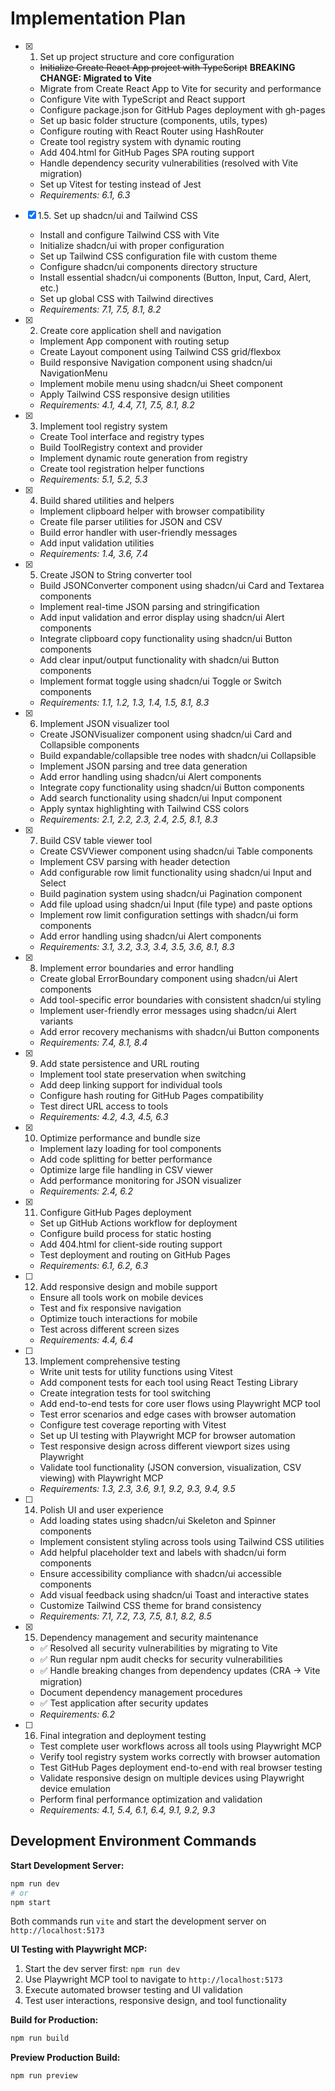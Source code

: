 # Implementation Plan

- [x] 1. Set up project structure and core configuration
  - ~~Initialize Create React App project with TypeScript~~ **BREAKING CHANGE: Migrated to Vite**
  - Migrate from Create React App to Vite for security and performance
  - Configure Vite with TypeScript and React support
  - Configure package.json for GitHub Pages deployment with gh-pages
  - Set up basic folder structure (components, utils, types)
  - Configure routing with React Router using HashRouter
  - Create tool registry system with dynamic routing
  - Add 404.html for GitHub Pages SPA routing support
  - Handle dependency security vulnerabilities (resolved with Vite migration)
  - Set up Vitest for testing instead of Jest
  - _Requirements: 6.1, 6.3_

- [x] 1.5. Set up shadcn/ui and Tailwind CSS
  - Install and configure Tailwind CSS with Vite
  - Initialize shadcn/ui with proper configuration
  - Set up Tailwind CSS configuration file with custom theme
  - Configure shadcn/ui components directory structure
  - Install essential shadcn/ui components (Button, Input, Card, Alert, etc.)
  - Set up global CSS with Tailwind directives
  - _Requirements: 7.1, 7.5, 8.1, 8.2_

- [x] 2. Create core application shell and navigation
  - Implement App component with routing setup
  - Create Layout component using Tailwind CSS grid/flexbox
  - Build responsive Navigation component using shadcn/ui NavigationMenu
  - Implement mobile menu using shadcn/ui Sheet component
  - Apply Tailwind CSS responsive design utilities
  - _Requirements: 4.1, 4.4, 7.1, 7.5, 8.1, 8.2_

- [x] 3. Implement tool registry system
  - Create Tool interface and registry types
  - Build ToolRegistry context and provider
  - Implement dynamic route generation from registry
  - Create tool registration helper functions
  - _Requirements: 5.1, 5.2, 5.3_

- [x] 4. Build shared utilities and helpers
  - Implement clipboard helper with browser compatibility
  - Create file parser utilities for JSON and CSV
  - Build error handler with user-friendly messages
  - Add input validation utilities
  - _Requirements: 1.4, 3.6, 7.4_

- [x] 5. Create JSON to String converter tool
  - Build JSONConverter component using shadcn/ui Card and Textarea components
  - Implement real-time JSON parsing and stringification
  - Add input validation and error display using shadcn/ui Alert components
  - Integrate clipboard copy functionality using shadcn/ui Button components
  - Add clear input/output functionality with shadcn/ui Button components
  - Implement format toggle using shadcn/ui Toggle or Switch components
  - _Requirements: 1.1, 1.2, 1.3, 1.4, 1.5, 8.1, 8.3_

- [x] 6. Implement JSON visualizer tool
  - Create JSONVisualizer component using shadcn/ui Card and Collapsible components
  - Build expandable/collapsible tree nodes with shadcn/ui Collapsible
  - Implement JSON parsing and tree data generation
  - Add error handling using shadcn/ui Alert components
  - Integrate copy functionality using shadcn/ui Button components
  - Add search functionality using shadcn/ui Input component
  - Apply syntax highlighting with Tailwind CSS colors
  - _Requirements: 2.1, 2.2, 2.3, 2.4, 2.5, 8.1, 8.3_

- [x] 7. Build CSV table viewer tool
  - Create CSVViewer component using shadcn/ui Table components
  - Implement CSV parsing with header detection
  - Add configurable row limit functionality using shadcn/ui Input and Select
  - Build pagination system using shadcn/ui Pagination component
  - Add file upload using shadcn/ui Input (file type) and paste options
  - Implement row limit configuration settings with shadcn/ui form components
  - Add error handling using shadcn/ui Alert components
  - _Requirements: 3.1, 3.2, 3.3, 3.4, 3.5, 3.6, 8.1, 8.3_

- [x] 8. Implement error boundaries and error handling
  - Create global ErrorBoundary component using shadcn/ui Alert components
  - Add tool-specific error boundaries with consistent shadcn/ui styling
  - Implement user-friendly error messages using shadcn/ui Alert variants
  - Add error recovery mechanisms with shadcn/ui Button components
  - _Requirements: 7.4, 8.1, 8.4_

- [x] 9. Add state persistence and URL routing
  - Implement tool state preservation when switching
  - Add deep linking support for individual tools
  - Configure hash routing for GitHub Pages compatibility
  - Test direct URL access to tools
  - _Requirements: 4.2, 4.3, 4.5, 6.3_

- [x] 10. Optimize performance and bundle size
  - Implement lazy loading for tool components
  - Add code splitting for better performance
  - Optimize large file handling in CSV viewer
  - Add performance monitoring for JSON visualizer
  - _Requirements: 2.4, 6.2_

- [x] 11. Configure GitHub Pages deployment
  - Set up GitHub Actions workflow for deployment
  - Configure build process for static hosting
  - Add 404.html for client-side routing support
  - Test deployment and routing on GitHub Pages
  - _Requirements: 6.1, 6.2, 6.3_

- [ ] 12. Add responsive design and mobile support
  - Ensure all tools work on mobile devices
  - Test and fix responsive navigation
  - Optimize touch interactions for mobile
  - Test across different screen sizes
  - _Requirements: 4.4, 6.4_

- [ ] 13. Implement comprehensive testing
  - Write unit tests for utility functions using Vitest
  - Add component tests for each tool using React Testing Library
  - Create integration tests for tool switching
  - Add end-to-end tests for core user flows using Playwright MCP tool
  - Test error scenarios and edge cases with browser automation
  - Configure test coverage reporting with Vitest
  - Set up UI testing with Playwright MCP for browser automation
  - Test responsive design across different viewport sizes using Playwright
  - Validate tool functionality (JSON conversion, visualization, CSV viewing) with Playwright MCP
  - _Requirements: 1.3, 2.3, 3.6, 9.1, 9.2, 9.3, 9.4, 9.5_

- [ ] 14. Polish UI and user experience
  - Add loading states using shadcn/ui Skeleton and Spinner components
  - Implement consistent styling across tools using Tailwind CSS utilities
  - Add helpful placeholder text and labels with shadcn/ui form components
  - Ensure accessibility compliance with shadcn/ui accessible components
  - Add visual feedback using shadcn/ui Toast and interactive states
  - Customize Tailwind CSS theme for brand consistency
  - _Requirements: 7.1, 7.2, 7.3, 7.5, 8.1, 8.2, 8.5_

- [x] 15. Dependency management and security maintenance
  - ✅ Resolved all security vulnerabilities by migrating to Vite
  - ✅ Run regular npm audit checks for security vulnerabilities
  - ✅ Handle breaking changes from dependency updates (CRA → Vite migration)
  - Document dependency management procedures
  - ✅ Test application after security updates
  - _Requirements: 6.2_

- [ ] 16. Final integration and deployment testing
  - Test complete user workflows across all tools using Playwright MCP
  - Verify tool registry system works correctly with browser automation
  - Test GitHub Pages deployment end-to-end with real browser testing
  - Validate responsive design on multiple devices using Playwright device emulation
  - Perform final performance optimization and validation
  - _Requirements: 4.1, 5.4, 6.1, 6.4, 9.1, 9.2, 9.3_

## Development Environment Commands

**Start Development Server:**
```bash
npm run dev
# or
npm start
```
Both commands run `vite` and start the development server on `http://localhost:5173`

**UI Testing with Playwright MCP:**
1. Start the dev server first: `npm run dev`
2. Use Playwright MCP tool to navigate to `http://localhost:5173`
3. Execute automated browser testing and UI validation
4. Test user interactions, responsive design, and tool functionality

**Build for Production:**
```bash
npm run build
```

**Preview Production Build:**
```bash
npm run preview
```